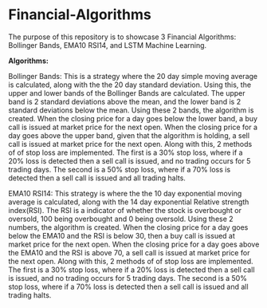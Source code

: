 # Financial-Algorithms
The purpose of this repository is to showcase 3 Financial Algorithms: Bollinger Bands, EMA10 RSI14, and LSTM Machine Learning.

**Algorithms:**

Bollinger Bands: This is a strategy where the 20 day simple moving average is calculated, along with the the 20 day standard deviation. Using this, the upper and lower bands of the Bollinger Bands are calculated. The upper band is 2 standard deviations above the mean, and the lower band is 2 standard deviations below the mean. Using these 2 bands, the algorithm is created. When the closing price for a day goes below the lower band, a buy call is issued at market price for the next open. When the closing price for a day goes above the upper band, given that the algorithm is holding, a sell call is issued at market price for the next open.
Along with this, 2 methods of of stop loss are implemented. The first is a 30% stop loss, where if a 20% loss is detected then a sell call is issued, and no trading occurs for 5 trading days. The second is a 50% stop loss, where if a 70% loss is detected then a sell call is issued and all trading halts.

EMA10 RSI14: This strategy is where the the 10 day exponential moving average is calculated, along with the 14 day exponential Relative strength index(RSI). The RSI is a indicator of whether the stock is overbought or oversold, 100 being overbought and 0 being oversold. Using these 2 numbers, the algorithm is created. When the closing price for a day goes below the EMA10 and the RSI is below 30, then a buy call is issued at market price for the next open. When the closing price for a day goes above the EMA10 and the RSI is above 70, a sell call is issued at market price for the next open.
Along with this, 2 methods of of stop loss are implemented. The first is a 30% stop loss, where if a 20% loss is detected then a sell call is issued, and no trading occurs for 5 trading days. The second is a 50% stop loss, where if a 70% loss is detected then a sell call is issued and all trading halts.
